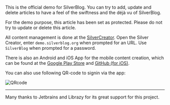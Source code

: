 This is the official demo for SilverBlog. You can try to add, update and delete articles to have a feel of the swiftness and the déjà vu of SilverBlog.

For the demo purpose, this article has been set as protected. Please do not try to update or delete this article.

All content management is done at the [SilverCreator](https://c.silverblog.org/). Open the Silver Creator, enter `demo.silverblog.org` when prompted for an URL. Use `SilverBlog` when prompted for a password.

There is also an Android and iOS App for the mobile content creation, which can be found at the [Google Play Store](https://play.google.com/store/apps/details?id=org.SilverBlog.client) and [GitHub (for iOS)](https://github.com/SilverBlogTeam/silverblog_ios).

You can also use following QR-code to signin via the app:

![QRcode](https://cdn.silverblog.org/1546076741.svg)

***

Many thanks to Jetbrains and Librazy for its great support for this project.